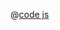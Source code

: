 <ClientOnly>
  <common-code-view name="deckgl-grid-layer" :is-code-view="false"/>
</ClientOnly>

@[code js](../.vuepress/snippet/deckgl/grid-layer.js)
